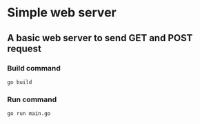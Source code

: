 # Simple web server

## A basic web server to send GET and POST request

### Build command

` go build `

### Run command
`go run main.go`